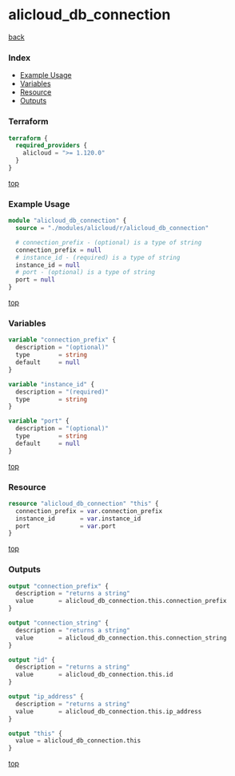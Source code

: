 # alicloud_db_connection

[back](../alicloud.md)

### Index

- [Example Usage](#example-usage)
- [Variables](#variables)
- [Resource](#resource)
- [Outputs](#outputs)

### Terraform

```terraform
terraform {
  required_providers {
    alicloud = ">= 1.120.0"
  }
}
```

[top](#index)

### Example Usage

```terraform
module "alicloud_db_connection" {
  source = "./modules/alicloud/r/alicloud_db_connection"

  # connection_prefix - (optional) is a type of string
  connection_prefix = null
  # instance_id - (required) is a type of string
  instance_id = null
  # port - (optional) is a type of string
  port = null
}
```

[top](#index)

### Variables

```terraform
variable "connection_prefix" {
  description = "(optional)"
  type        = string
  default     = null
}

variable "instance_id" {
  description = "(required)"
  type        = string
}

variable "port" {
  description = "(optional)"
  type        = string
  default     = null
}
```

[top](#index)

### Resource

```terraform
resource "alicloud_db_connection" "this" {
  connection_prefix = var.connection_prefix
  instance_id       = var.instance_id
  port              = var.port
}
```

[top](#index)

### Outputs

```terraform
output "connection_prefix" {
  description = "returns a string"
  value       = alicloud_db_connection.this.connection_prefix
}

output "connection_string" {
  description = "returns a string"
  value       = alicloud_db_connection.this.connection_string
}

output "id" {
  description = "returns a string"
  value       = alicloud_db_connection.this.id
}

output "ip_address" {
  description = "returns a string"
  value       = alicloud_db_connection.this.ip_address
}

output "this" {
  value = alicloud_db_connection.this
}
```

[top](#index)